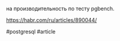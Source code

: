 на производительность по тесту pgbench. 
 
https://habr.com/ru/articles/890044/

#postgresql #article